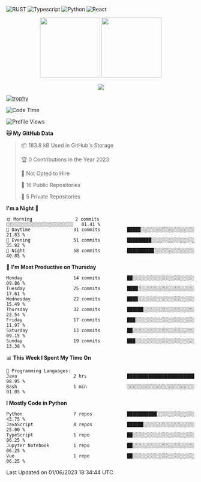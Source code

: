 ![RUST](https://img.shields.io/badge/-Rust-141414?style=flat&logo=rust)
![Typescript](https://img.shields.io/badge/-Typescript-141414?style=flat&logo=typescript)
![Python](https://img.shields.io/badge/-Python-141414?style=flat&logo=python)
![React](https://img.shields.io/badge/-React-141414?style=flat&logo=react)

<p align="center">
  <img height="160" src="https://github-readme-stats.vercel.app/api/top-langs/?username=k4zam1&theme=dracula&hide=html,css,dockerfile,shell,ejs,stylus,javascript&count_private=true&show_icons=true&hide_border=true&layout=compact"/>
  <img height="160" src="https://github-readme-stats.vercel.app/api?username=k4zam1&count_private=true&show_icons=true&theme=dracula&include_all_commits=true&hide_border=true"/>
</p>
<p align="center">
<img src="https://activity-graph.herokuapp.com/graph?username=k4zam1&theme=dracula"/>
</p>

[![trophy](https://github-profile-trophy.vercel.app/?username=k4zam1)](https://github.com/ryo-ma/github-profile-trophy)

<!--START_SECTION:waka-->
![Code Time](http://img.shields.io/badge/Code%20Time-590%20hrs%205%20mins-blue)

![Profile Views](http://img.shields.io/badge/Profile%20Views-0-blue)

**🐱 My GitHub Data** 

> 📦 183.8 kB Used in GitHub's Storage 
 > 
> 🏆 0 Contributions in the Year 2023
 > 
> 🚫 Not Opted to Hire
 > 
> 📜 16 Public Repositories 
 > 
> 🔑 5 Private Repositories 
 > 
**I'm a Night 🦉** 

```text
🌞 Morning                2 commits           ░░░░░░░░░░░░░░░░░░░░░░░░░   01.41 % 
🌆 Daytime                31 commits          █████░░░░░░░░░░░░░░░░░░░░   21.83 % 
🌃 Evening                51 commits          █████████░░░░░░░░░░░░░░░░   35.92 % 
🌙 Night                  58 commits          ██████████░░░░░░░░░░░░░░░   40.85 % 
```
📅 **I'm Most Productive on Thursday** 

```text
Monday                   14 commits          ██░░░░░░░░░░░░░░░░░░░░░░░   09.86 % 
Tuesday                  25 commits          ████░░░░░░░░░░░░░░░░░░░░░   17.61 % 
Wednesday                22 commits          ████░░░░░░░░░░░░░░░░░░░░░   15.49 % 
Thursday                 32 commits          ██████░░░░░░░░░░░░░░░░░░░   22.54 % 
Friday                   17 commits          ███░░░░░░░░░░░░░░░░░░░░░░   11.97 % 
Saturday                 13 commits          ██░░░░░░░░░░░░░░░░░░░░░░░   09.15 % 
Sunday                   19 commits          ███░░░░░░░░░░░░░░░░░░░░░░   13.38 % 
```


📊 **This Week I Spent My Time On** 

```text
💬 Programming Languages: 
Java                     2 hrs               █████████████████████████   98.95 % 
Bash                     1 min               ░░░░░░░░░░░░░░░░░░░░░░░░░   01.05 % 
```

**I Mostly Code in Python** 

```text
Python                   7 repos             ███████████░░░░░░░░░░░░░░   43.75 % 
JavaScript               4 repos             ██████░░░░░░░░░░░░░░░░░░░   25.00 % 
TypeScript               1 repo              ██░░░░░░░░░░░░░░░░░░░░░░░   06.25 % 
Jupyter Notebook         1 repo              ██░░░░░░░░░░░░░░░░░░░░░░░   06.25 % 
Vue                      1 repo              ██░░░░░░░░░░░░░░░░░░░░░░░   06.25 % 
```




 Last Updated on 01/06/2023 18:34:44 UTC
<!--END_SECTION:waka-->
